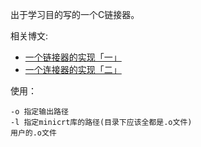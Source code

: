 出于学习目的写的一个C链接器。

相关博文:

- [一个链接器的实现「一」](http://www.cnblogs.com/nanshu/p/3231645.html)
- [一个连接器的实现「二」](http://www.cnblogs.com/nanshu/p/3240156.html)

使用：
```
-o 指定输出路径
-l 指定minicrt库的路径(目录下应该全都是.o文件)
用户的.o文件
```
